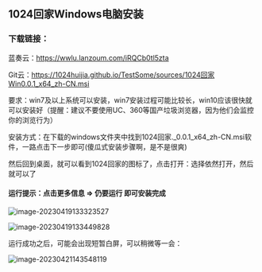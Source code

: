 ## 1024回家Windows电脑安装

### 下载链接：

蓝奏云：https://wwlu.lanzoum.com/iRQCb0tl5zta

Git云：<https://1024huijia.github.io/TestSome/sources/1024回家Win0.0.1_x64_zh-CN.msi>

要求：win7及以上系统可以安装，win7安装过程可能比较长，win10应该很快就可以安装好（提醒：建议不要使用UC、360等国产垃圾浏览器，因为他们会监控你的浏览行为）

安装方式：在下载的windows文件夹中找到1024回家._0.0.1_x64_zh-CN.msi软件，一路点击下一步即可(傻瓜式安装步骤啊，是不是很爽)

然后回到桌面，就可以看到1024回家的图标了，点击打开：选择依然打开，然后就可以了

#### 运行提示：点击更多信息 => 仍要运行 即可安装完成

![image-20230419133323527](C:\Users\song\AppData\Roaming\Typora\typora-user-images\image-20230419133323527.png)

![image-20230419133449828](C:\Users\song\AppData\Roaming\Typora\typora-user-images\image-20230419133449828.png)

运行成功之后，可能会出现短暂白屏，可以稍微等一会：

![image-20230421143548119](C:\Users\song\AppData\Roaming\Typora\typora-user-images\image-20230421143548119.png)
